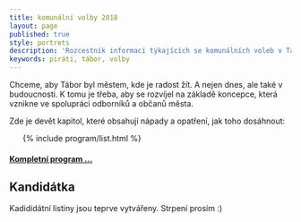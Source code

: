 ```yaml
---
title: komunální volby 2018
layout: page
published: true
style: portrets
description: 'Rozcestník informací týkajících se komunálních voleb v Táboře'
keywords: piráti, tábor, volby
---
```


Chceme, aby Tábor byl městem, kde je radost žít.
A nejen dnes, ale také v budoucnosti.
K tomu je třeba, aby se rozvíjel na základě koncepce, která vznikne ve spolupráci odborníků a občanů města.

Zde je devět kapitol, které obsahují nápady a opatření, jak toho dosáhnout:

<ol>
  {% include program/list.html %}
</ol>

#### [Kompletní program ...](program/)

## Kandidátka

Kadididátní listiny jsou teprve vytvářeny. Strpení prosím :)
